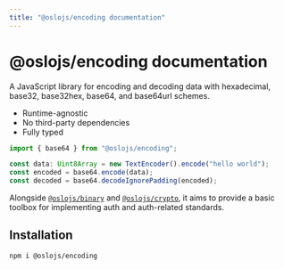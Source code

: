 ```yaml
---
title: "@oslojs/encoding documentation"
---
```


# @oslojs/encoding documentation

A JavaScript library for encoding and decoding data with hexadecimal, base32, base32hex, base64, and base64url schemes.

- Runtime-agnostic
- No third-party dependencies
- Fully typed

```ts
import { base64 } from "@oslojs/encoding";

const data: Uint8Array = new TextEncoder().encode("hello world");
const encoded = base64.encode(data);
const decoded = base64.decodeIgnorePadding(encoded);
```

Alongside [`@oslojs/binary`](https://binary.oslojs.dev) and [`@oslojs/crypto`](https://crypto.oslojs.dev), it aims to provide a basic toolbox for implementing auth and auth-related standards.

## Installation

```
npm i @oslojs/encoding
```
